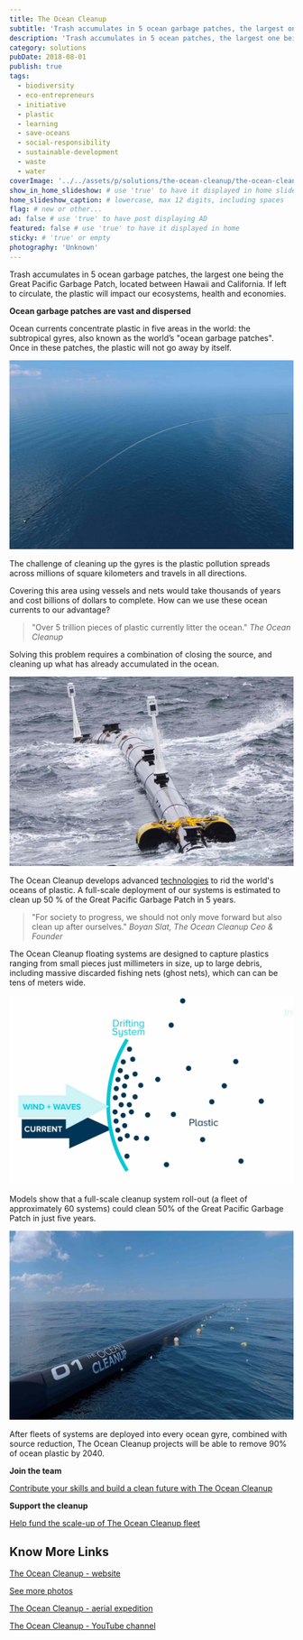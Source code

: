 ```yaml
---
title: The Ocean Cleanup
subtitle: 'Trash accumulates in 5 ocean garbage patches, the largest one being the Great Pacific Garbage Patch. If left to circulate, the plastic will impact our ecosystems, health and economies.'
description: 'Trash accumulates in 5 ocean patches, the largest one being the Great Pacific Garbage Patch. It is impacting our health, ecosystems and economies.'
category: solutions
pubDate: 2018-08-01
publish: true
tags:
  - biodiversity
  - eco-entrepreneurs
  - initiative
  - plastic
  - learning
  - save-oceans
  - social-responsibility
  - sustainable-development
  - waste
  - water
coverImage: '../../assets/p/solutions/the-ocean-cleanup/the-ocean-cleanup.jpg'
show_in_home_slideshow: # use 'true' to have it displayed in home slideshow
home_slideshow_caption: # lowercase, max 12 digits, including spaces
flag: # new or other...
ad: false # use 'true' to have post displaying AD
featured: false # use 'true' to have it displayed in home
sticky: # 'true' or empty
photography: 'Unknown'
---
```


Trash accumulates in 5 ocean garbage patches, the largest one being the Great Pacific Garbage Patch, located between Hawaii and California. If left to circulate, the plastic will impact our ecosystems, health and economies.

**Ocean garbage patches are vast and dispersed**

Ocean currents concentrate plastic in five areas in the world: the subtropical gyres, also known as the world’s "ocean garbage patches". Once in these patches, the plastic will not go away by itself.

![Ocean currents concentrate plastic in five areas](../../assets/p/solutions/the-ocean-cleanup/the-ocean-cleanup-02.jpg)

The challenge of cleaning up the gyres is the plastic pollution spreads across millions of square kilometers and travels in all directions.

Covering this area using vessels and nets would take thousands of years and cost billions of dollars to complete. How can we use these ocean currents to our advantage?

> "Over 5 trillion pieces of plastic currently litter the ocean." _The Ocean Cleanup_

Solving this problem requires a combination of closing the source, and cleaning up what has already accumulated in the ocean.

![Ocean currents concentrate plastic in five areas](../../assets/p/solutions/the-ocean-cleanup/the-ocean-cleanup-05.jpg)

The Ocean Cleanup develops advanced [technologies](https://www.theoceancleanup.com/technology/) to rid the world's oceans of plastic. A full-scale deployment of our systems is estimated to clean up 50 % of the Great Pacific Garbage Patch in 5 years.

> "For society to progress, we should not only move forward but also clean up after ourselves." _Boyan Slat, The Ocean Cleanup Ceo & Founder_

The Ocean Cleanup floating systems are designed to capture plastics ranging from small pieces just millimeters in size, up to large debris, including massive discarded fishing nets (ghost nets), which can can be tens of meters wide.

![The Ocean Cleanup floating systems are designed to capture plastics](../../assets/p/solutions/the-ocean-cleanup/the-ocean-cleanup-03.jpg)

Models show that a full-scale cleanup system roll-out (a fleet of approximately 60 systems) could clean 50% of the Great Pacific Garbage Patch in just five years.

![Models show that a full-scale cleanup system roll-out](../../assets/p/solutions/the-ocean-cleanup/the-ocean-cleanup-04.jpg)

After fleets of systems are deployed into every ocean gyre, combined with source reduction, The Ocean Cleanup projects will be able to remove 90% of ocean plastic by 2040.

**Join the team**

[Contribute your skills and build a clean future with The Ocean Cleanup](https://www.theoceancleanup.com/careers.html)

**Support the cleanup**

[Help fund the scale-up of The Ocean Cleanup fleet](https://www.theoceancleanup.com/fund/)

## Know More Links

[The Ocean Cleanup - website](https://www.theoceancleanup.com)

[See more photos](https://www.theoceancleanup.com/media-gallery/)

[The Ocean Cleanup - aerial expedition](https://www.theoceancleanup.com/milestones/aerial-expedition/)

[The Ocean Cleanup - YouTube channel](https://www.youtube.com/user/TheOceanCleanup)
